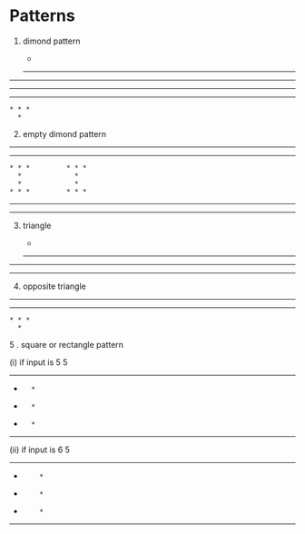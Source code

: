 # Patterns
1. dimond pattern

      *
    * * *
  * * * * *
* * * * * * *
  * * * * *
    * * *
      *
      
2. empty dimond pattern

* * * * * * * * * * * * * * 
  * * * * *     * * * * *   
    * * *         * * *     
      *             *       
      *             *       
    * * *         * * *     
  * * * * *     * * * * *   
* * * * * * * * * * * * * *

3. triangle

      * 
    * * *
  * * * * *
* * * * * * *

4. opposite triangle

* * * * * * * 
  * * * * *
    * * *
      *
      
5 . square or rectangle pattern

(i) if input is 5 5
* * * * * 
*       * 
*       * 
*       * 
* * * * *

(ii) if input is 6 5
* * * * * * 
*         * 
*         * 
*         * 
* * * * * *
